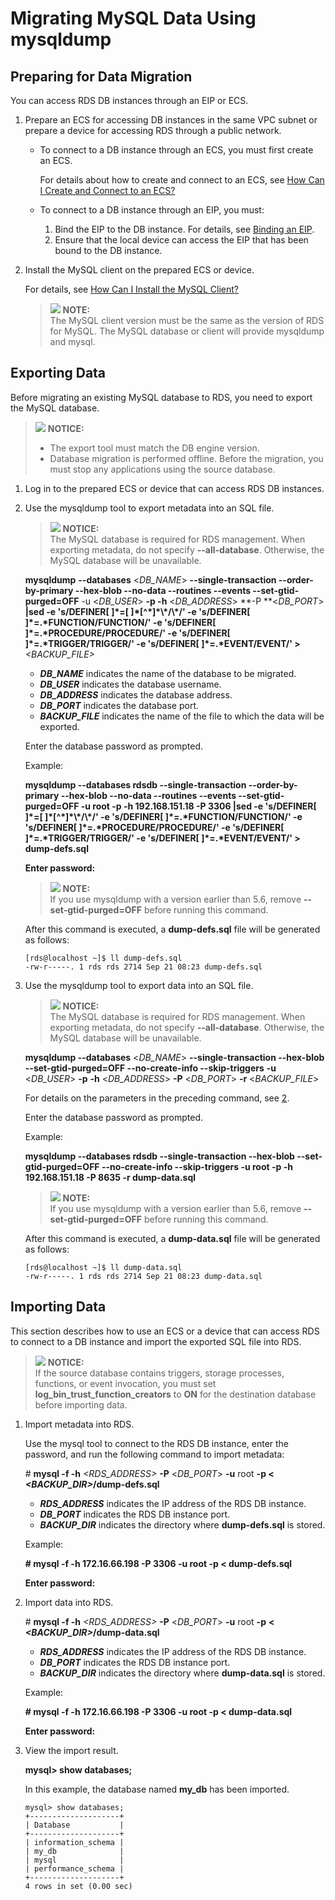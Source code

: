 # Migrating MySQL Data Using mysqldump<a name="en-us_topic_migration_mysql"></a>

## Preparing for Data Migration<a name="section8743122116813"></a>

You can access RDS DB instances through an EIP or ECS.

1.  Prepare an ECS for accessing DB instances in the same VPC subnet or prepare a device for accessing RDS through a public network.
    -   To connect to a DB instance through an ECS, you must first create an ECS.

        For details about how to create and connect to an ECS, see  [How Can I Create and Connect to an ECS?](how-can-i-create-and-connect-to-an-ecs.md)

    -   To connect to a DB instance through an EIP, you must:
        1.  Bind the EIP to the DB instance. For details, see  [Binding an EIP](binding-and-unbinding-an-eip.md#section3199593620428).
        2.  Ensure that the local device can access the EIP that has been bound to the DB instance.

2.  Install the MySQL client on the prepared ECS or device.

    For details, see  [How Can I Install the MySQL Client?](how-can-i-install-the-mysql-client.md)

    >![](/images/icon-note.gif) **NOTE:**   
    >The MySQL client version must be the same as the version of RDS for MySQL. The MySQL database or client will provide mysqldump and mysql.  


## Exporting Data<a name="section692873015104"></a>

Before migrating an existing MySQL database to RDS, you need to export the MySQL database.

>![](/images/icon-notice.gif) **NOTICE:**   
>-   The export tool must match the DB engine version.  
>-   Database migration is performed offline. Before the migration, you must stop any applications using the source database.  

1.  Log in to the prepared ECS or device that can access RDS DB instances.
2.  <a name="li16251172911136"></a>Use the mysqldump tool to export metadata into an SQL file.

    >![](/images/icon-notice.gif) **NOTICE:**   
    >The MySQL database is required for RDS management. When exporting metadata, do not specify  **--all-database**. Otherwise, the MySQL database will be unavailable.  

    **mysqldump** **--databases**  <_DB\_NAME_\>  **--single-transaction --order-by-primary --hex-blob --no-data --routines --events --set-gtid-purged=OFF**  -u <_DB\_USER_\>  **-p -h**  <_DB\_ADDRESS_\>  **-P **<_DB\_PORT_\>  **|sed -e 's/DEFINER\[ \]\*=\[ \]\*\[^\*\]\*\\\*/\\\*/' -e 's/DEFINER\[ \]\*=.\*FUNCTION/FUNCTION/' -e 's/DEFINER\[ \]\*=.\*PROCEDURE/PROCEDURE/' -e 's/DEFINER\[ \]\*=.\*TRIGGER/TRIGGER/' -e 's/DEFINER\[ \]\*=.\*EVENT/EVENT/' \>** _<BACKUP\_FILE\>_

    -   **_DB\_NAME_**  indicates the name of the database to be migrated.
    -   **_DB\_USER_**  indicates the database username.
    -   **_DB\_ADDRESS_**  indicates the database address.
    -   **_DB\_PORT_**  indicates the database port.
    -   **_BACKUP\_FILE_**  indicates the name of the file to which the data will be exported.

    Enter the database password as prompted.

    Example:

    **mysqldump --databases rdsdb --single-transaction --order-by-primary --hex-blob --no-data --routines --events --set-gtid-purged=OFF -u root -p -h 192.168.151.18 -P 3306 |sed -e 's/DEFINER\[ \]\*=\[ \]\*\[^\*\]\*\\\*/\\\*/' -e 's/DEFINER\[ \]\*=.\*FUNCTION/FUNCTION/' -e 's/DEFINER\[ \]\*=.\*PROCEDURE/PROCEDURE/' -e 's/DEFINER\[ \]\*=.\*TRIGGER/TRIGGER/' -e 's/DEFINER\[ \]\*=.\*EVENT/EVENT/' \> dump-defs.sql**

    **Enter password:**

    >![](/images/icon-note.gif) **NOTE:**   
    >If you use mysqldump with a version earlier than 5.6, remove  **--set-gtid-purged=OFF**  before running this command.  

    After this command is executed, a  **dump-defs.sql**  file will be generated as follows:

    ```
    [rds@localhost ~]$ ll dump-defs.sql
    -rw-r-----. 1 rds rds 2714 Sep 21 08:23 dump-defs.sql
    ```

3.  Use the mysqldump tool to export data into an SQL file.

    >![](/images/icon-notice.gif) **NOTICE:**   
    >The MySQL database is required for RDS management. When exporting metadata, do not specify  **--all-database**. Otherwise, the MySQL database will be unavailable.  

    **mysqldump --databases**  <_DB\_NAME_\>  **--single-transaction --hex-blob --set-gtid-purged=OFF --no-create-info --skip-triggers** **-u**  <_DB\_USER_\>  **-p** **-h**  <_DB\_ADDRESS_\>  **-P**  <_DB\_PORT_\>  **-r**  <_BACKUP\_FILE_\>

    For details on the parameters in the preceding command, see  [2](#li16251172911136).

    Enter the database password as prompted.

    Example:

    **mysqldump --databases rdsdb --single-transaction --hex-blob --set-gtid-purged=OFF --no-create-info --skip-triggers -u root -p -h 192.168.151.18 -P  **8635**  -r dump-data.sql**

    >![](/images/icon-note.gif) **NOTE:**   
    >If you use mysqldump with a version earlier than 5.6, remove  **--set-gtid-purged=OFF**  before running this command.  

    After this command is executed, a  **dump-data.sql**  file will be generated as follows:

    ```
    [rds@localhost ~]$ ll dump-data.sql
    -rw-r-----. 1 rds rds 2714 Sep 21 08:23 dump-data.sql
    ```


## Importing Data<a name="section9816229161211"></a>

This section describes how to use an ECS or a device that can access RDS to connect to a DB instance and import the exported SQL file into RDS.

>![](/images/icon-notice.gif) **NOTICE:**   
>If the source database contains triggers, storage processes, functions, or event invocation, you must set  **log\_bin\_trust\_function\_creators**  to  **ON**  for the destination database before importing data.  

1.  Import metadata into RDS.

    Use the mysql tool to connect to the RDS DB instance, enter the password, and run the following command to import metadata:

    \#  **mysql -f -h** _<RDS\_ADDRESS\>_ **-P**  <_DB\_PORT_\>  **-u**  root  **-p < **_<BACKUP\_DIR\>_**/dump-defs.sql**

    -   **_RDS\_ADDRESS_**  indicates the IP address of the RDS DB instance.
    -   **_DB\_PORT_**  indicates the RDS DB instance port.
    -   **_BACKUP\_DIR_**  indicates the directory where  **dump-defs.sql**  is stored.

    Example:

    **\# mysql -f -h 172.16.66.198 -P 3306 -u root -p < dump-defs.sql**

    **Enter password:**

2.  Import data into RDS.

    \#  **mysql -f -h** _<RDS\_ADDRESS\>_ **-P**  <_DB\_PORT_\>  **-u**  root  **-p** **< **_<BACKUP\_DIR\>_**/dump-data.sql**

    -   **_RDS\_ADDRESS_**  indicates the IP address of the RDS DB instance.
    -   **_DB\_PORT_**  indicates the RDS DB instance port.
    -   **_BACKUP\_DIR_**  indicates the directory where  **dump-data.sql**  is stored.

    Example:

    **\# mysql -f -h 172.16.66.198 -P 3306 -u root -p < dump-data.sql**

    **Enter password:**

3.  View the import result.

    **mysql\> show databases;**

    In this example, the database named  **my\_db**  has been imported.

    ```
    mysql> show databases;
    +--------------------+
    | Database           |
    +--------------------+
    | information_schema |
    | my_db              |
    | mysql              |
    | performance_schema |
    +--------------------+
    4 rows in set (0.00 sec)
    ```


